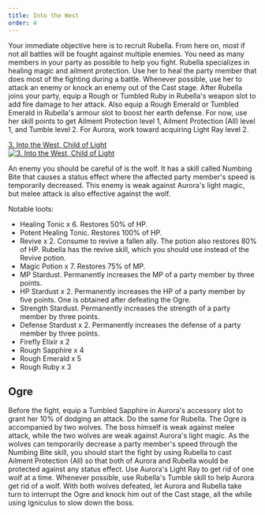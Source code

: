 ```yaml
---
title: Into the West
order: 4
---
```


Your immediate objective here is to recruit Rubella. From here on, most if not
all battles will be fought against multiple enemies. You need as many members in
your party as possible to help you fight. Rubella specializes in healing magic
and ailment protection. Use her to heal the party member that does most of the
fighting during a battle. Whenever possible, use her to attack an enemy or knock
an enemy out of the Cast stage. After Rubella joins your party, equip a Rough or
Tumbled Ruby in Rubella's weapon slot to add fire damage to her attack. Also
equip a Rough Emerald or Tumbled Emerald in Rubella's armour slot to boost her
earth defense. For now, use her skill points to get Ailment Protection level 1,
Ailment Protection (All) level 1, and Tumble level 2. For Aurora, work toward
acquiring Light Ray level 2.

<!-- prettier-ignore-start -->
<a href="http://www.youtube.com/watch?v=Kuh3P6-j2Lg" target="_blank" rel="noopener">3. Into the West, Child of Light</a><br/>
<a href="http://www.youtube.com/watch?v=Kuh3P6-j2Lg" title="3. Into the West, Child of Light" target="_blank" rel="noopener"><img src="http://img.youtube.com/vi/Kuh3P6-j2Lg/0.jpg" alt="3. Into the West, Child of Light"></a>
<!-- prettier-ignore-end -->

An enemy you should be careful of is the wolf. It has a skill called Numbing
Bite that causes a status effect where the affected party member's speed is
temporarily decreased. This enemy is weak against Aurora's light magic, but
melee attack is also effective against the wolf.

Notable loots:

-   Healing Tonic x 6. Restores 50% of HP.
-   Potent Healing Tonic. Restores 100% of HP.
-   Revive x 2. Consume to revive a fallen ally. The potion also restores 80% of
    HP. Rubella has the revive skill, which you should use instead of the Revive
    potion.
-   Magic Potion x 7. Restores 75% of MP.
-   MP Stardust. Permanently increases the MP of a party member by three points.
-   HP Stardust x 2. Permanently increases the HP of a party member by five
    points. One is obtained after defeating the Ogre.
-   Strength Stardust. Permanently increases the strength of a party member by
    three points.
-   Defense Stardust x 2. Permanently increases the defense of a party member by
    three points.
-   Firefly Elixir x 2
-   Rough Sapphire x 4
-   Rough Emerald x 5
-   Rough Ruby x 3

<!--=========================================================================-->

## Ogre

Before the fight, equip a Tumbled Sapphire in Aurora's accessory slot to grant
her 10% of dodging an attack. Do the same for Rubella. The Ogre is accompanied
by two wolves. The boss himself is weak against melee attack, while the two
wolves are weak against Aurora's light magic. As the wolves can temporarily
decrease a party member's speed through the Numbing Bite skill, you should start
the fight by using Rubella to cast Ailment Protection (All) so that both of
Aurora and Rubella would be protected against any status effect. Use Aurora's
Light Ray to get rid of one wolf at a time. Whenever possible, use Rubella's
Tumble skill to help Aurora get rid of a wolf. With both wolves defeated, let
Aurora and Rubella take turn to interrupt the Ogre and knock him out of the Cast
stage, all the while using Igniculus to slow down the boss.
